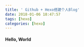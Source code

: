 ```yaml
---
title: ' Github + Hexo搭建个人Blog'
date: 2018-01-06 18:47:57
tags: [hexo]
categories: [hexo]
---
```


#### Hello, World
